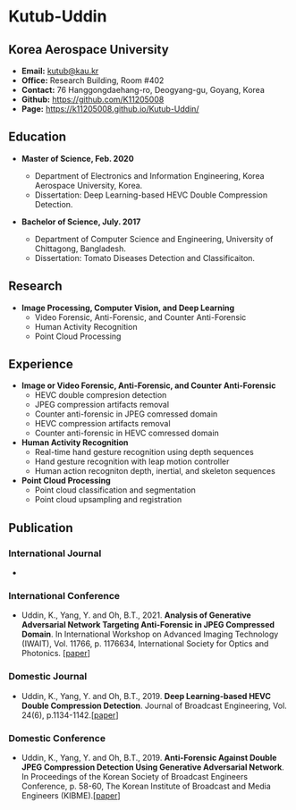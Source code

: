 # Kutub-Uddin
## Korea Aerospace University

* **Email:** kutub@kau.kr
* **Office:** Research Building, Room #402
* **Contact:** 76 Hanggongdaehang-ro, Deogyang-gu, Goyang, Korea 
* **Github:** https://github.com/K11205008 
* **Page:** https://k11205008.github.io/Kutub-Uddin/ 

## Education
* **Master of Science, Feb. 2020**
  * Department of Electronics and Information Engineering, Korea Aerospace University, Korea.
  * Dissertation: Deep Learning-based HEVC Double Compression Detection.

* **Bachelor of Science, July. 2017**
  * Department of Computer Science and Engineering, University of Chittagong, Bangladesh.
  * Dissertation: Tomato Diseases Detection and Classificaiton.

## Research
* **Image Processing, Computer Vision, and Deep Learning**
  * Video Forensic, Anti-Forensic, and Counter Anti-Forensic
  * Human Activity Recognition
  * Point Cloud Processing
    
## Experience
* **Image or Video Forensic, Anti-Forensic, and Counter Anti-Forensic**
  *  HEVC double compresion detection
  *  JPEG compression artifacts removal
  *  Counter anti-forensic in JPEG comressed domain
  *  HEVC compression artifacts removal
  *  Counter anti-forensic in HEVC comressed domain
* **Human Activity Recognition**
  *  Real-time hand gesture recognition using depth sequences
  *  Hand gesture recognition with leap motion controller
  *  Human action recogniton depth, inertial, and skeleton sequences
* **Point Cloud Processing**
  *  Point cloud classification and segmentation
  *  Point cloud upsampling and registration
  
## Publication
### International Journal
  *  
### International Conference
  * Uddin, K., Yang, Y. and Oh, B.T., 2021. **Analysis of Generative Adversarial Network Targeting Anti-Forensic in JPEG Compressed Domain**. In International Workshop on Advanced Imaging Technology (IWAIT), Vol. 11766, p. 1176634, International Society for Optics and Photonics. [[paper](https://doi.org/10.1117/12.2590959)]
### Domestic Journal
  * Uddin, K., Yang, Y. and Oh, B.T., 2019. **Deep Learning-based HEVC Double Compression Detection**. Journal of Broadcast Engineering, Vol. 24(6), p.1134-1142.[[paper](https://doi.org/10.5909/JBE.2019.24.6.1134)]
### Domestic Conference
  * Uddin, K., Yang, Y. and Oh, B.T., 2019. **Anti-Forensic Against Double JPEG Compression Detection Using Generative Adversarial Network**. In Proceedings of the Korean Society of Broadcast Engineers Conference, p. 58-60, The Korean Institute of Broadcast and Media Engineers (KIBME).[[paper](https://www.dbpia.co.kr/journal/articleDetail?nodeId=NODE09301335)]
  
